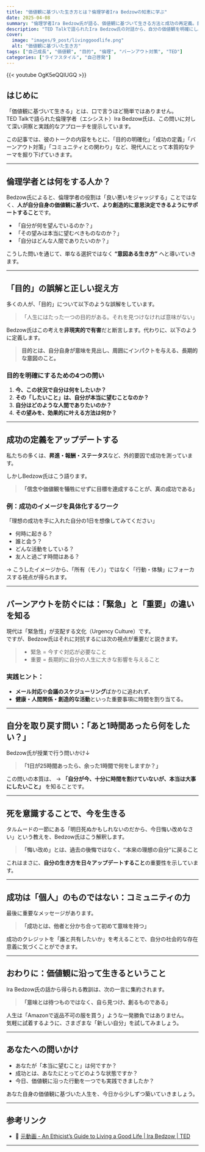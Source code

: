 ```yaml
---
title: "価値観に基づいた生き方とは？倫理学者Ira Bedzowの知恵に学ぶ"
date: 2025-04-08
summary: "倫理学者Ira Bedzow氏が語る、価値観に基づいて生きる方法と成功の再定義。目的の明確化やバーンアウト対策にも役立つ実践的なヒントを紹介。"
description: "TED Talkで語られたIra Bedzow氏の対話から、自分の価値観を明確にし、目的を持って生きるための実践的な戦略と洞察を紹介。"
cover:
  image: "images/9_post/livinggoodlife.png"
  alt: "価値観に基づいた生き方"
tags: ["自己成長", "価値観", "目的", "倫理", "バーンアウト対策", "TED"]
categories: ["ライフスタイル", "自己啓発"]
---
```



{{< youtube OgK5eQQIUGQ >}}

## はじめに

「価値観に基づいて生きる」とは、口で言うほど簡単ではありません。  
TED Talkで語られた倫理学者（エシシスト）Ira Bedzow氏は、この問いに対して深い洞察と実践的なアプローチを提示しています。

この記事では、彼のトークの内容をもとに、「目的の明確化」「成功の定義」「バーンアウト対策」「コミュニティとの関わり」など、現代人にとって本質的なテーマを掘り下げていきます。

---

## 倫理学者とは何をする人か？

Bedzow氏によると、倫理学者の役割は「良い悪いをジャッジする」ことではなく、**人が自分自身の価値観に基づいて、より創造的に意思決定できるようにサポートすること**です。

- 「自分が何を望んでいるのか？」
- 「その望みは本当に望むべきものなのか？」
- 「自分はどんな人間でありたいのか？」

こうした問いを通じて、単なる選択ではなく **“意図ある生き方”** へと導いていきます。

---

## 「目的」の誤解と正しい捉え方

多くの人が、「目的」について以下のような誤解をしています。

> 「人生にはたった一つの目的がある。それを見つけなければ意味がない」

Bedzow氏はこの考えを**非現実的で有害**だと断言します。代わりに、以下のように定義します。

> **目的とは、自分自身が意味を見出し、周囲にインパクトを与える、長期的な意図のこと。**

### 目的を明確にするための4つの問い

1. **今、この状況で自分は何をしたいか？**
2. **その「したいこと」は、自分が本当に望むことなのか？**
3. **自分はどのような人間でありたいのか？**
4. **その望みを、効果的に叶える方法は何か？**

---

## 成功の定義をアップデートする

私たちの多くは、**昇進・報酬・ステータス**など、外的要因で成功を測っています。

しかしBedzow氏はこう語ります。

> **「信念や価値観を犠牲にせずに目標を達成することが、真の成功である」**

### 例：成功のイメージを具体化するワーク

「理想の成功を手に入れた自分の1日を想像してみてください」

- 何時に起きる？
- 誰と会う？
- どんな活動をしている？
- 友人と過ごす時間はある？

→ こうしたイメージから、「所有（モノ）」ではなく「行動・体験」にフォーカスする視点が得られます。

---

## バーンアウトを防ぐには：「緊急」と「重要」の違いを知る

現代は「緊急性」が支配する文化（Urgency Culture）です。  
ですが、Bedzow氏はそれに対抗するには次の視点が重要だと説きます。

> - 緊急 = 今すぐ対応が必要なこと  
> - 重要 = 長期的に自分の人生に大きな影響を与えること

### 実践ヒント：

- **メール対応**や**会議のスケジューリング**ばかりに追われず、
- **健康・人間関係・創造的な活動**といった重要事項に時間を割り当てる。

---

## 自分を取り戻す問い：「あと1時間あったら何をしたい？」

Bedzow氏が授業で行う問いかけ↓

> **「1日が25時間あったら、余った1時間で何をしますか？」**

この問いの本質は、
→ **「自分が今、十分に時間を割けていないが、本当は大事にしたいこと」** を知ることです。

---

## 死を意識することで、今を生きる

タルムードの一節にある「明日死ぬかもしれないのだから、今日悔い改めなさい」という教えを、Bedzow氏はこう解釈します。

> **「悔い改め」とは、過去の後悔ではなく、“本来の理想の自分”に戻ること**

これはまさに、**自分の生き方を日々アップデートすること**の重要性を示しています。

---

## 成功は「個人」のものではない：コミュニティの力

最後に重要なメッセージがあります。

> **「成功とは、他者と分かち合って初めて意味を持つ」**

成功のクレジットを「誰と共有したいか」を考えることで、自分の社会的な存在意義に気づくことができます。

---

## おわりに：価値観に沿って生きるということ

Ira Bedzow氏の話から得られる教訓は、次の一言に集約されます。

> **「意味とは待つものではなく、自ら見つけ、創るものである」**

人生は「Amazonで返品不可の服を買う」ような一発勝負ではありません。  
気軽に試着するように、さまざまな「新しい自分」を試してみましょう。

---

## あなたへの問いかけ

- あなたが「本当に望むこと」は何ですか？
- 成功とは、あなたにとってどのような状態ですか？
- 今日、価値観に沿った行動を一つでも実践できましたか？

あなた自身の価値観に基づいた人生を、今日から少しずつ築いていきましょう。

---

## 参考リンク

- 🎥 [元動画 - An Ethicist’s Guide to Living a Good Life | Ira Bedzow | TED](https://www.youtube.com/watch?v=OgK5eQQIUGQ)

---

